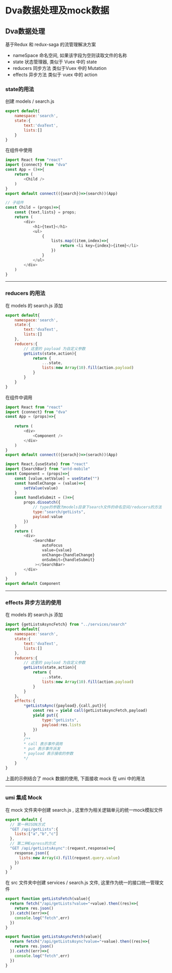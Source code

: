 # Dva数据处理及mock数据

## Dva数据处理

基于Redux 和 redux-saga 的流管理解决方案

- nameSpace 命名空间, 如果该字段为空则读取文件的名称
- state 状态管理器, 类似于 Vuex 中的 state
- reducers 同步方法 类似于Vuex 中的 Mutation
- effects 异步方法 类似于 vuex 中的 action

### state的用法

创建 models / search.js

```javascript
export default{
    namespace:'search',
    state:{
        text:'dvaText',
        lists:[]
    }
}
```

在组件中使用

```javascript
import React from "react"
import {connect} from "dva"
const App = ()=>{
    return (
    	<Child />
    )
}
export default connect(({search})=>(search))(App)

// 子组件
const Child = (props)=>{
    const {text,lists} = props;
    return (
    	<div>
        	<h1>{text}</h1>
        	<ul>
        		{
                    lists.map((item,index)=>{
        				return <li key={index}>{item}</li>
    				})
                }
        	</ul>
        </div>
    )
}
```

---

### reducers 的用法

在 models 的 search.js 添加

```javascript
export default{
    namespace:'search',
    state:{
        text:'dvaText',
        lists:[]
    },
    reducers:{
        // 这里的 payload 为自定义参数
        getLists(state,action){
        	return {
                ...state,
                lists:new Array(10).fill(action.payload)
            }
        }
    }
}
```

在组件中调用

```javascript
import React from "react"
import {connect} from "dva"
const App = (props)=>{
    
    return (
    	<div>
        	<Component />
        </div>
    )
}
export default connect(({serach})=>(serach))(App)

import React,{useState} from "react"
import {SearchBar} from "antd-mobile"
const Component = (props)=>{
    const [value,setValue] = useState("")
    const handleChange = (value)=>{
        setValue(value)
    }
    const handleSubmit = ()=>{
        props.disoatch({
            // type的参数为models目录下search文件的命名空间/reducers的方法
            type:"search/getLists",
            payload:value
        })
    }
    return (
    	<div>
        	<SearchBar
                autoFocus
                value={value}
                onChange={handleChange}
                onSubmit={handleSubmit}
             ></SearchBar>
        </div>
    )
}
export default Component
```

---

### effects 异步方法的使用

在 models 的 search.js 添加

```javascript
import {getListsAsyncFetch} from "../services/search"
export default{
    namespace:'search',
    state:{
        text:'dvaText',
        lists:[]
    },
    reducers:{
        // 这里的 payload 为自定义参数
        getLists(state,action){
        	return {
                ...state,
                lists:new Array(10).fill(action.payload)
            }
        }
    }，
    effects:{
    	*getListsAync({payload},{call,put}){
            const res = yield call(getListsAsyncFetch,payload)
            yield put({
                type:"getLists",
                payload:res.lists
            })
        }
		/**
		* call 表示事件调用
		* put 表示事件派发
		* payload 表示接收的参数
		*/
	}
}
```

上面的示例结合了 mock 数据的使用, 下面接收 mock 在 umi 中的用法

---

### umi 集成 Mock

在 mock 文件夹中创建 search.js , 这里作为相关逻辑单元的统一mock模拟文件

```javascript
export default {
  // 第一种JSON方式
  "GET /api/getLists":{
    lists:["a","b","c"]
  },
  // 第二种Express的方式
  "GET /api/getListsAsync":(request,response)=>{
    response.json({
      lists:new Array(4).fill(request.query.value)
    })
  }
}
```

在 src 文件夹中创建 services / search.js 文件, 这里作为统一的接口统一管理文件

```javascript
export function getListsFetch(value){
  return fetch("/api/getLists?value="+value).then((res)=>{
    return res.json()
  }).catch((err)=>{
    console.log("fetch",err)
  })
}

export function getListsAsyncFetch(value){
  return fetch("/api/getListsAsync?value="+value).then((res)=>{
    return res.json()
  }).catch((err)=>{
    console.log("fetch",err)
  })
}
```



 